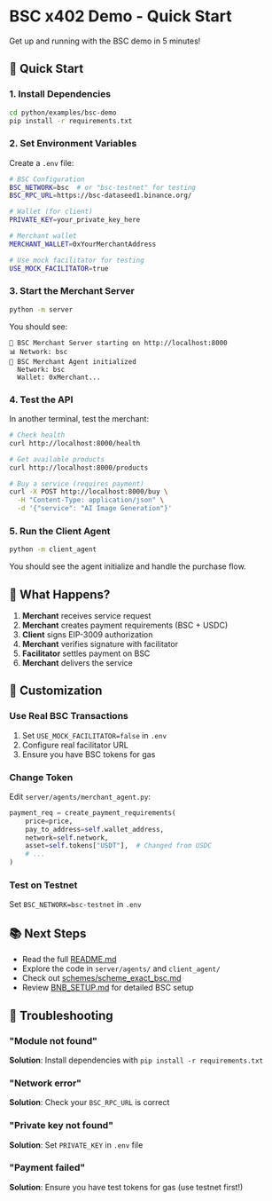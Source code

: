 # BSC x402 Demo - Quick Start

Get up and running with the BSC demo in 5 minutes!

## 🚀 Quick Start

### 1. Install Dependencies

```bash
cd python/examples/bsc-demo
pip install -r requirements.txt
```

### 2. Set Environment Variables

Create a `.env` file:

```bash
# BSC Configuration
BSC_NETWORK=bsc  # or "bsc-testnet" for testing
BSC_RPC_URL=https://bsc-dataseed1.binance.org/

# Wallet (for client)
PRIVATE_KEY=your_private_key_here

# Merchant wallet
MERCHANT_WALLET=0xYourMerchantAddress

# Use mock facilitator for testing
USE_MOCK_FACILITATOR=true
```

### 3. Start the Merchant Server

```bash
python -m server
```

You should see:
```
🚀 BSC Merchant Server starting on http://localhost:8000
📊 Network: bsc
🏪 BSC Merchant Agent initialized
  Network: bsc
  Wallet: 0xMerchant...
```

### 4. Test the API

In another terminal, test the merchant:

```bash
# Check health
curl http://localhost:8000/health

# Get available products
curl http://localhost:8000/products

# Buy a service (requires payment)
curl -X POST http://localhost:8000/buy \
  -H "Content-Type: application/json" \
  -d '{"service": "AI Image Generation"}'
```

### 5. Run the Client Agent

```bash
python -m client_agent
```

You should see the agent initialize and handle the purchase flow.

## 🎯 What Happens?

1. **Merchant** receives service request
2. **Merchant** creates payment requirements (BSC + USDC)
3. **Client** signs EIP-3009 authorization
4. **Merchant** verifies signature with facilitator
5. **Facilitator** settles payment on BSC
6. **Merchant** delivers the service

## 🔧 Customization

### Use Real BSC Transactions

1. Set `USE_MOCK_FACILITATOR=false` in `.env`
2. Configure real facilitator URL
3. Ensure you have BSC tokens for gas

### Change Token

Edit `server/agents/merchant_agent.py`:

```python
payment_req = create_payment_requirements(
    price=price,
    pay_to_address=self.wallet_address,
    network=self.network,
    asset=self.tokens["USDT"],  # Changed from USDC
    # ...
)
```

### Test on Testnet

Set `BSC_NETWORK=bsc-testnet` in `.env`

## 📚 Next Steps

- Read the full [README.md](README.md)
- Explore the code in `server/agents/` and `client_agent/`
- Check out [schemes/scheme_exact_bsc.md](../../../schemes/scheme_exact_bsc.md)
- Review [BNB_SETUP.md](../../../BNB_SETUP.md) for detailed BSC setup

## 🐛 Troubleshooting

### "Module not found"
**Solution**: Install dependencies with `pip install -r requirements.txt`

### "Network error"
**Solution**: Check your `BSC_RPC_URL` is correct

### "Private key not found"
**Solution**: Set `PRIVATE_KEY` in `.env` file

### "Payment failed"
**Solution**: Ensure you have test tokens for gas (use testnet first!)
